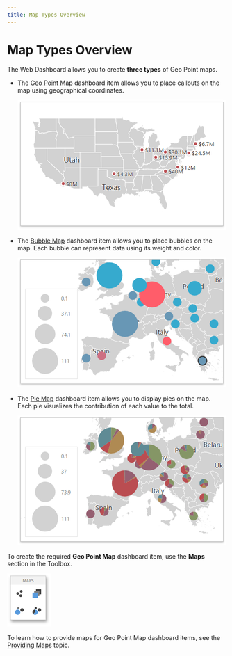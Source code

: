 ```yaml
---
title: Map Types Overview
---
```

# Map Types Overview
The Web Dashboard allows you to create **three types** of Geo Point maps.
* The [Geo Point Map](geo-point-map.md) dashboard item allows you to place callouts on the map using geographical coordinates.
	
	![wdd-dashboard-items-geo-point-map](../../../../images/img125121.png)
* The [Bubble Map](bubble-map.md) dashboard item allows you to place bubbles on the map. Each bubble can represent data using its weight and color.
	
	![wdd-dashboard-items-bubble-map](../../../../images/img125115.png)
* The [Pie Map](pie-map.md) dashboard item allows you to display pies on the map. Each pie visualizes the contribution of each value to the total.
	
	![wdd-dashboard-items-pie-map](../../../../images/img125124.png)

To create the required **Geo Point Map** dashboard item, use the **Maps** section in the Toolbox.

![wdd-toolbox-maps-section](../../../../images/img125422.png)

To learn how to provide maps for Geo Point Map dashboard items, see the [Providing Maps](providing-maps.md) topic.